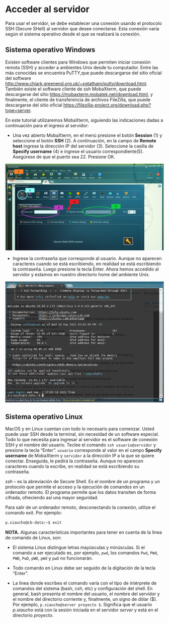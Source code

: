 # Acceder al servidor 
Para usar el servidor, se debe establecer una conexión usando el protocolo SSH (Secure SHell) al servidor que desee conectarse. Esta conexión varía según el sistema operativo desde el que se realizará la conexión.

## Sistema operativo Windows
Existen software clientes para Windows que permiten iniciar conexión remota (SSH) y acceder a ambientes Unix desde tu computador. Entre las más conocidas se encuentra
PuTTY,que puede descargarse del sitio oficial del software http://www.chiark.greenend.org.uk/~sgtatham/putty/download.html. También existe el software cliente de ssh 
MobaXterm, que puede descargarse del sitio https://mobaxterm.mobatek.net/download.html, y finalmente, el cliente de transferencia de archivos FileZilla, que puede 
descargarse del sitio oficial https://filezilla-project.org/download.php?type=server.

En este tutorial utilizaremos MobaXterm, siguiendo las indicaciones dadas a continuación para el ingreso al servidor:
* Una vez abierto MobaXterm, en el menú presione el botón **Session** (1) y seleccione el botón **SSH** (2). A continuación, en la campo de **Remote host** ingrese la dirección IP del servidor (3). Seleccione la casilla de **Specify username** (4) e ingrese el usuario correspondiente(5). Asegúrese de que el puerto sea 22. Presione OK.

![Intrucciones para acceder a la consola](https://github.com/PaulaSiauchoU/BIOTECGEN/blob/main/Cursos/Manejo%20de%20Consola/MobaXterm1.PNG)

* Ingrese la contraseña que corresponde al usuario. Aunque no aparecen caracteres cuando se está escribiendo, en realidad se está escribiendo la contraseña. Luego presione la tecla Enter. Ahora hemos accedido al servidor y estamos en nuestro directorio home del ambiente Unix.

![Imagen de la consola una vez entramos con nuestras credenciales](https://github.com/PaulaSiauchoU/BIOTECGEN/blob/main/Cursos/Manejo%20de%20Consola/MobaXterm2.PNG)

## Sistema operativo Linux

MacOS y en Linux cuentan con todo lo necesario para comenzar. Usted puede usar SSH desde la terminal, sin necesidad de un software especial. Todo lo que necesita para ingresar al servidor es el software de conexión SSH y el nombre del usuario. Teclee el comando `ssh usuario@servidor` y presione la tecla “Enter”. `usuario` corresponde al valor en el campo **Specify username** de MobaXterm y `servidor` a la dirección IP a la que se quiere conectar. Enseguida, le pedirá la contraseña. Aunque no aparecen caracteres cuando la escribe, en realidad se está escribiendo su contraseña.

*ssh* – es la abreviación de Secure Shell. Es el nombre de un programa y un protocolo que permite el acceso y la ejecución de comandos en un ordenador remoto. El programa permite que los datos transiten de forma cifrada, ofreciendo así una mayor seguridad.

Para salir de un ordenador remoto, desconectando la conexión, utilize el comando exit. Por ejemplo: 

```bash
p.siaucho@cb-data:~$ exit
```
**NOTA.** Algunas características importantes para tener en cuenta de la línea de comando de Linux, son:

* El sistema Linux distingue letras mayúsculas y minúsculas. Si el comando a ser ejecutado es, por ejemplo, `pwd`, los comandos `Pwd`, `PWd`, `PWD`, `PwD`, `pWD`, `pWd` y `pwD` no funcionarán.

* Todo comando en Linux debe ser seguido de la digitación de la tecla “Enter”.

* La línea donde escribes el comando varía con el tipo de intérprete de comandos del sistema (bash, csh, etc) y configuración del shell. En general, bash presenta el nombre del usuario, el nombre del servidor y el nombre del directorio corriente y, finalmente, un signo de dólar ($). Por ejemplo, `p.siaucho@server proyecto $`. Significa que el usuario *p.siaucho* está con la sesión iniciada en el servidor *server* y está en el directorio *proyecto*.
